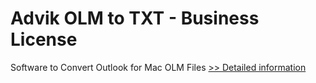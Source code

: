 # Advik OLM to TXT - Business License
Software to Convert Outlook for Mac OLM Files
[>> Detailed information](https://secure.shareit.com/shareit/product.html?productid=300805078&affiliateid=200057808)